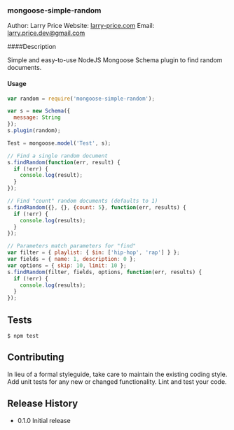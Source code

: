 ### mongoose-simple-random

Author: Larry Price 
Website: [larry-price.com](http://larry-price.com) 
Email: <larry.price.dev@gmail.com> 

####Description

Simple and easy-to-use NodeJS Mongoose Schema plugin to find random documents.

#### Usage

``` javascript
var random = require('mongoose-simple-random');

var s = new Schema({
  message: String
});
s.plugin(random);

Test = mongoose.model('Test', s);

// Find a single random document
s.findRandom(function(err, result) {
  if (!err) {
    console.log(result);
  }
});

// Find "count" random documents (defaults to 1)
s.findRandom({}, {}, {count: 5}, function(err, results) {
  if (!err) {
    console.log(results);
  }
});

// Parameters match parameters for "find"
var filter = { playlist: { $in: ['hip-hop', 'rap'] } };
var fields = { name: 1, description: 0 };
var options = { skip: 10, limit: 10 };
s.findRandom(filter, fields, options, function(err, results) {
  if (!err) {
    console.log(results);
  }
});
```

## Tests

```
$ npm test
```

## Contributing

In lieu of a formal styleguide, take care to maintain the existing coding style.
Add unit tests for any new or changed functionality. Lint and test your code.

## Release History

* 0.1.0 Initial release
